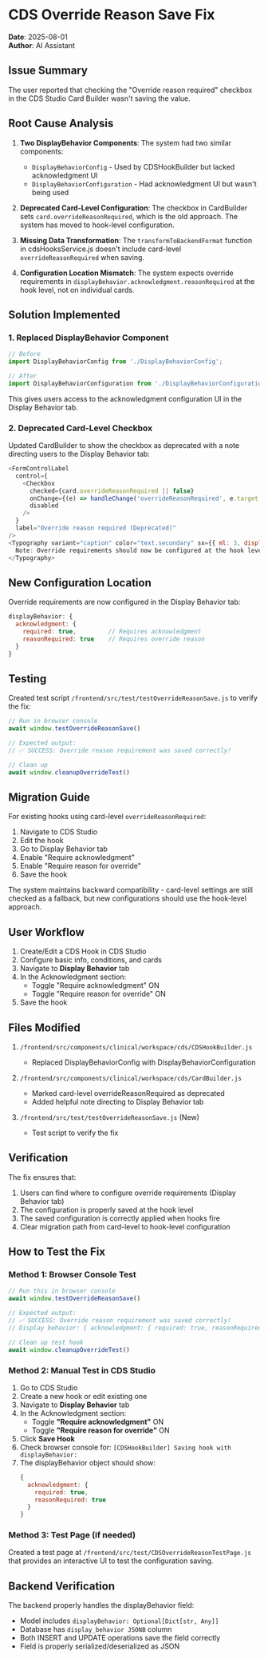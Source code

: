 # CDS Override Reason Save Fix

**Date**: 2025-08-01  
**Author**: AI Assistant

## Issue Summary

The user reported that checking the "Override reason required" checkbox in the CDS Studio Card Builder wasn't saving the value.

## Root Cause Analysis

1. **Two DisplayBehavior Components**: The system had two similar components:
   - `DisplayBehaviorConfig` - Used by CDSHookBuilder but lacked acknowledgment UI
   - `DisplayBehaviorConfiguration` - Had acknowledgment UI but wasn't being used

2. **Deprecated Card-Level Configuration**: The checkbox in CardBuilder sets `card.overrideReasonRequired`, which is the old approach. The system has moved to hook-level configuration.

3. **Missing Data Transformation**: The `transformToBackendFormat` function in cdsHooksService.js doesn't include card-level `overrideReasonRequired` when saving.

4. **Configuration Location Mismatch**: The system expects override requirements in `displayBehavior.acknowledgment.reasonRequired` at the hook level, not on individual cards.

## Solution Implemented

### 1. Replaced DisplayBehavior Component
```javascript
// Before
import DisplayBehaviorConfig from './DisplayBehaviorConfig';

// After  
import DisplayBehaviorConfiguration from './DisplayBehaviorConfiguration';
```

This gives users access to the acknowledgment configuration UI in the Display Behavior tab.

### 2. Deprecated Card-Level Checkbox
Updated CardBuilder to show the checkbox as deprecated with a note directing users to the Display Behavior tab:

```javascript
<FormControlLabel
  control={
    <Checkbox
      checked={card.overrideReasonRequired || false}
      onChange={(e) => handleChange('overrideReasonRequired', e.target.checked)}
      disabled
    />
  }
  label="Override reason required (Deprecated)"
/>
<Typography variant="caption" color="text.secondary" sx={{ ml: 3, display: 'block' }}>
  Note: Override requirements should now be configured at the hook level in the Display Behavior tab
</Typography>
```

## New Configuration Location

Override requirements are now configured in the Display Behavior tab:

```javascript
displayBehavior: {
  acknowledgment: {
    required: true,         // Requires acknowledgment
    reasonRequired: true    // Requires override reason
  }
}
```

## Testing

Created test script `/frontend/src/test/testOverrideReasonSave.js` to verify the fix:

```javascript
// Run in browser console
await window.testOverrideReasonSave()

// Expected output:
// ✅ SUCCESS: Override reason requirement was saved correctly!

// Clean up
await window.cleanupOverrideTest()
```

## Migration Guide

For existing hooks using card-level `overrideReasonRequired`:

1. Navigate to CDS Studio
2. Edit the hook
3. Go to Display Behavior tab
4. Enable "Require acknowledgment"
5. Enable "Require reason for override"
6. Save the hook

The system maintains backward compatibility - card-level settings are still checked as a fallback, but new configurations should use the hook-level approach.

## User Workflow

1. Create/Edit a CDS Hook in CDS Studio
2. Configure basic info, conditions, and cards
3. Navigate to **Display Behavior** tab
4. In the Acknowledgment section:
   - Toggle "Require acknowledgment" ON
   - Toggle "Require reason for override" ON
5. Save the hook

## Files Modified

1. `/frontend/src/components/clinical/workspace/cds/CDSHookBuilder.js`
   - Replaced DisplayBehaviorConfig with DisplayBehaviorConfiguration

2. `/frontend/src/components/clinical/workspace/cds/CardBuilder.js`
   - Marked card-level overrideReasonRequired as deprecated
   - Added helpful note directing to Display Behavior tab

3. `/frontend/src/test/testOverrideReasonSave.js` (New)
   - Test script to verify the fix

## Verification

The fix ensures that:
1. Users can find where to configure override requirements (Display Behavior tab)
2. The configuration is properly saved at the hook level
3. The saved configuration is correctly applied when hooks fire
4. Clear migration path from card-level to hook-level configuration

## How to Test the Fix

### Method 1: Browser Console Test
```javascript
// Run this in browser console
await window.testOverrideReasonSave()

// Expected output:
// ✅ SUCCESS: Override reason requirement was saved correctly!
// Display behavior: { acknowledgment: { required: true, reasonRequired: true }, ... }

// Clean up test hook
await window.cleanupOverrideTest()
```

### Method 2: Manual Test in CDS Studio
1. Go to CDS Studio
2. Create a new hook or edit existing one
3. Navigate to **Display Behavior** tab
4. In the Acknowledgment section:
   - Toggle **"Require acknowledgment"** ON
   - Toggle **"Require reason for override"** ON
5. Click **Save Hook**
6. Check browser console for: `[CDSHookBuilder] Saving hook with displayBehavior:`
7. The displayBehavior object should show:
   ```javascript
   {
     acknowledgment: {
       required: true,
       reasonRequired: true
     }
   }
   ```

### Method 3: Test Page (if needed)
Created a test page at `/frontend/src/test/CDSOverrideReasonTestPage.js` that provides an interactive UI to test the configuration saving.

## Backend Verification

The backend properly handles the displayBehavior field:
- Model includes `displayBehavior: Optional[Dict[str, Any]]`
- Database has `display_behavior JSONB` column
- Both INSERT and UPDATE operations save the field correctly
- Field is properly serialized/deserialized as JSON